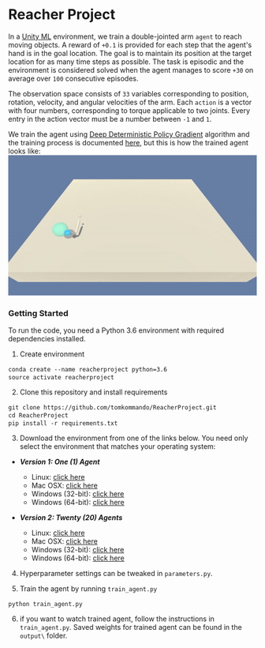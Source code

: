 # Reacher Project

In a [Unity ML](https://github.com/Unity-Technologies/ml-agents) environment, we train a double-jointed arm `agent` to reach moving objects.  A reward of `+0.1` is provided for each step that the agent's hand is in the goal location.  The goal is to maintain its position at  the target location for as many time steps as possible. The task is episodic and the environment is considered solved when the agent manages to score `+30` on average over `100` consecutive episodes.

The observation space consists of `33` variables  corresponding to position, rotation, velocity, and angular velocities of the arm.  Each `action` is a vector with four numbers, corresponding to  torque applicable to two joints.  Every entry in the action vector must  be a number between `-1` and `1`.

We train the agent using [Deep Deterministic Policy Gradient](https://arxiv.org/abs/1509.02971) algorithm and the training process is documented [here](.\Report.md), but this is how the trained agent looks like:
![trained_agent](outputs/agent_after.gif)

### Getting Started

To run the code, you need a Python 3.6 environment with required dependencies installed.

1. Create environment

```
conda create --name reacherproject python=3.6
source activate reacherproject
```


2. Clone this repository and install requirements

```
git clone https://github.com/tomkommando/ReacherProject.git
cd ReacherProject
pip install -r requirements.txt
```

3. Download the environment from one of the links below.  You need only select the environment that matches your operating system:

- **_Version 1: One (1) Agent_**
  - Linux: [click here](https://s3-us-west-1.amazonaws.com/udacity-drlnd/P2/Reacher/one_agent/Reacher_Linux.zip)
  - Mac OSX: [click here](https://s3-us-west-1.amazonaws.com/udacity-drlnd/P2/Reacher/one_agent/Reacher.app.zip)
  - Windows (32-bit): [click here](https://s3-us-west-1.amazonaws.com/udacity-drlnd/P2/Reacher/one_agent/Reacher_Windows_x86.zip)
  - Windows (64-bit): [click here](https://s3-us-west-1.amazonaws.com/udacity-drlnd/P2/Reacher/one_agent/Reacher_Windows_x86_64.zip)

- **_Version 2: Twenty (20) Agents_**
  - Linux: [click here](https://s3-us-west-1.amazonaws.com/udacity-drlnd/P2/Reacher/Reacher_Linux.zip)
  - Mac OSX: [click here](https://s3-us-west-1.amazonaws.com/udacity-drlnd/P2/Reacher/Reacher.app.zip)
  - Windows (32-bit): [click here](https://s3-us-west-1.amazonaws.com/udacity-drlnd/P2/Reacher/Reacher_Windows_x86.zip)
  - Windows (64-bit): [click here](https://s3-us-west-1.amazonaws.com/udacity-drlnd/P2/Reacher/Reacher_Windows_x86_64.zip)


4. Hyperparameter settings can be tweaked  in `parameters.py`.

5. Train the agent by running `train_agent.py` 

```
python train_agent.py
```

6. if you want to watch trained agent, follow the instructions in  `train_agent.py`. Saved weights for trained agent can be found in the `output\` folder.
